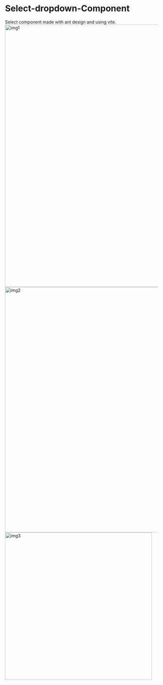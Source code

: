 # Select-dropdown-Component
Select component made with ant design and using vite.
<img width="862" alt="img1" src="https://user-images.githubusercontent.com/88680462/223305806-9c79ee7b-b76c-4f27-ab05-a0cb71bf610f.png">
<img width="806" alt="img2" src="https://user-images.githubusercontent.com/88680462/223305811-0ef309a1-c6cb-47c9-87d1-94de1bc3ad6e.png">
<img width="484" alt="img3" src="https://user-images.githubusercontent.com/88680462/223305812-ebdd49c1-d3e7-474d-884d-a01504db38a9.png">
